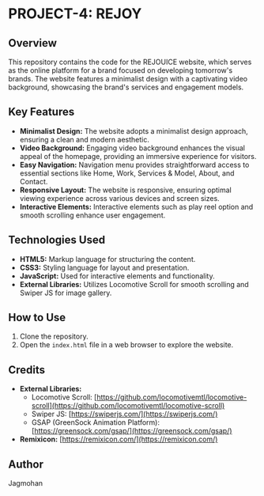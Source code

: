 # PROJECT-4: REJOY

## Overview
This repository contains the code for the REJOUICE website, which serves as the online platform for a brand focused on developing tomorrow's brands. The website features a minimalist design with a captivating video background, showcasing the brand's services and engagement models.

## Key Features
- **Minimalist Design:** The website adopts a minimalist design approach, ensuring a clean and modern aesthetic.
- **Video Background:** Engaging video background enhances the visual appeal of the homepage, providing an immersive experience for visitors.
- **Easy Navigation:** Navigation menu provides straightforward access to essential sections like Home, Work, Services & Model, About, and Contact.
- **Responsive Layout:** The website is responsive, ensuring optimal viewing experience across various devices and screen sizes.
- **Interactive Elements:** Interactive elements such as play reel option and smooth scrolling enhance user engagement.

## Technologies Used
- **HTML5:** Markup language for structuring the content.
- **CSS3:** Styling language for layout and presentation.
- **JavaScript:** Used for interactive elements and functionality.
- **External Libraries:** Utilizes Locomotive Scroll for smooth scrolling and Swiper JS for image gallery.

## How to Use
1. Clone the repository.
2. Open the `index.html` file in a web browser to explore the website.

## Credits
- **External Libraries:**
  - Locomotive Scroll: [https://github.com/locomotivemtl/locomotive-scroll](https://github.com/locomotivemtl/locomotive-scroll)
  - Swiper JS: [https://swiperjs.com/](https://swiperjs.com/)
  - GSAP (GreenSock Animation Platform): [https://greensock.com/gsap/](https://greensock.com/gsap/)
- **Remixicon:** [https://remixicon.com/](https://remixicon.com/)

## Author

Jagmohan
